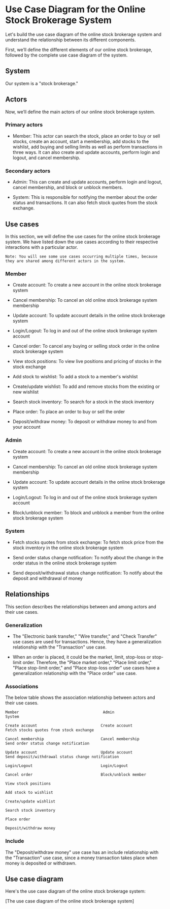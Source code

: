 # Use Case Diagram for the Online Stock Brokerage System
Let's build the use case diagram of the online stock brokerage system and understand the relationship between its different components.

First, we’ll define the different elements of our online stock brokerage, followed by the complete use case diagram of the system.

## System
Our system is a "stock brokerage."

## Actors
Now, we’ll define the main actors of our online stock brokerage system.

### Primary actors
- Member: This actor can search the stock, place an order to buy or sell stocks, create an account, start a membership, add stocks to the wishlist, add buying and selling limits as well as perform transactions in three ways. It can also create and update accounts, perform login and logout, and cancel membership.

### Secondary actors
- Admin: This can create and update accounts, perform login and logout, cancel membership, and block or unblock members.

- System: This is responsible for notifying the member about the order status and transactions. It can also fetch stock quotes from the stock exchange.

## Use cases
In this section, we will define the use cases for the online stock brokerage system. We have listed down the use cases according to their respective interactions with a particular actor.
```
Note: You will see some use cases occurring multiple times, because they are shared among different actors in the system.
```

### Member
- Create account: To create a new account in the online stock brokerage system

- Cancel membership: To cancel an old online stock brokerage system membership

- Update account: To update account details in the online stock brokerage system

- Login/Logout: To log in and out of the online stock brokerage system account

- Cancel order: To cancel any buying or selling stock order in the online stock brokerage system

- View stock positions: To view live positions and pricing of stocks in the stock exchange

- Add stock to wishlist: To add a stock to a member's wishlist

- Create/update wishlist: To add and remove stocks from the existing or new wishlist

- Search stock inventory: To search for a stock in the stock inventory

- Place order: To place an order to buy or sell the order

- Deposit/withdraw money: To deposit or withdraw money to and from your account

### Admin
- Create account: To create a new account in the online stock brokerage system

- Cancel membership: To cancel an old online stock brokerage system membership

- Update account: To update account details in the online stock brokerage system

- Login/Logout: To log in and out of the online stock brokerage system account

- Block/unblock member: To block and unblock a member from the online stock brokerage system

### System
- Fetch stocks quotes from stock exchange: To fetch stock price from the stock inventory in the online stock brokerage system

- Send order status change notification: To notify about the change in the order status in the online stock brokerage system

- Send deposit/withdrawal status change notification: To notify about the deposit and withdrawal of money

## Relationships
This section describes the relationships between and among actors and their use cases.


### Generalization
- The "Electronic bank transfer," "Wire transfer," and "Check Transfer" use cases are used for transactions. Hence, they have a generalization relationship with the "Transaction" use case.

- When an order is placed, it could be the market, limit, stop-loss or stop-limit order. Therefore, the "Place market order," "Place limit order," "Place stop-limit order," and "Place stop-loss order" use cases have a generalization relationship with the "Place order" use case.

### Associations
The below table shows the association relationship between actors and their use cases.

```
Member                                     Admin                                      System

Create account                            Create account             Fetch stocks quotes from stock exchange

Cancel membership                         Cancel membership          Send order status change notification

Update account                            Update account              Send deposit/withdrawal status change notification

Login/Logout                              Login/Logout

Cancel order                              Block/unblock member

View stock positions

Add stock to wishlist

Create/update wishlist

Search stock inventory

Place order

Deposit/withdraw money
```
### Include
The "Deposit/withdraw money" use case has an include relationship with the "Transaction" use case, since a money transaction takes place when money is deposited or withdrawn.

## Use case diagram
Here's the use case diagram of the online stock brokerage system:

[The use case diagram of the online stock brokerage system]
